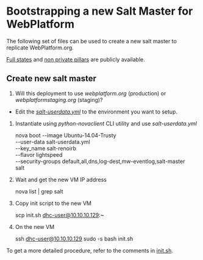 # Bootstrapping a new Salt Master for WebPlatform

The following set of files can be used to create a new salt master to replicate WebPlatform.org.

[Full states][wpd-salt-states] and [non private pillars][wpd-salt-pillars] are publicly available.

  [wpd-salt-states]: https://github.com/webplatform/salt-states
  [wpd-salt-pillars]: https://github.com/webplatform/salt-pillars

## Create new salt master

1. Will this deployment to use *webplatform.org* (production) or *webplatformstaging.org* (staging)?

 * Edit the *[salt-userdata.yml](./salt-userdata.ytml)* to the environment you want to setup.

1. Instantiate using *python-novaclient* CLI utility and use *salt-userdata.yml*

   nova boot --image Ubuntu-14.04-Trusty \
             --user-data salt-userdata.yml \
             --key_name salt-renoirb \
             --flavor lightspeed \
             --security-groups default,all,dns,log-dest,mw-eventlog,salt-master \
             salt

1. Wait and get the new VM IP address

    nova list | grep salt

1. Copy init script to the new VM

    scp init.sh dhc-user@10.10.10.129:~

1. On the new VM

    ssh dhc-user@10.10.10.129
    sudo -s
    bash init.sh

To get a more detailed procedure, refer to the comments in [init.sh](./init.sh).

